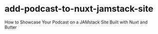 # add-podcast-to-nuxt-jamstack-site
How to Showcase Your Podcast on a JAMstack Site Built with Nuxt and Butter
